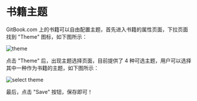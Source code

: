 # 书籍主题

GitBook.com 上的书籍可以自由配置主题，首先进入书籍的属性页面，下拉页面找到 "Theme" 图标，如下图所示：

![theme](https://pzy-images.oss-cn-hangzhou.aliyuncs.com/img/book-property-theme.webp)

点击 "Theme" 后，出现主题选择页面，目前提供了 4 种可选主题，用户可以选择其中一种作为书籍的主题，如下图所示：

![select theme](https://pzy-images.oss-cn-hangzhou.aliyuncs.com/img/select-theme.webp)

最后，点击 "Save" 按钮，保存即可！